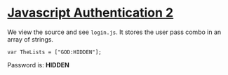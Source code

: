 # [Javascript Authentication 2](https://www.root-me.org/en/Challenges/Web-Client/Javascript-Authentication-2)

We view the source and see `login.js`. It stores the user pass combo in an array of strings.

`var TheLists = ["GOD:HIDDEN"];`

Password is: **HIDDEN**

